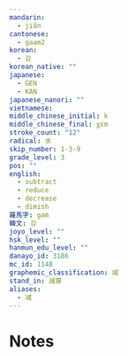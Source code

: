 ```yaml
---
mandarin:
  - jiǎn
cantonese:
  - gaam2
korean:
  - 감
korean_native: ""
japanese:
  - GEN
  - KAN
japanese_nanori: ""
vietnamese:
middle_chinese_initial: k
middle_chinese_final: ɣɛm
stroke_count: "12"
radical: 水
skip_number: 1-3-9
grade_level: 3
pos: ""
english:
  - subtract
  - reduce
  - decrease
  - dimish
羅馬字: gam
韓文: 감
joyo_level: ""
hsk_level: ""
hanmun_edu_level: ""
danayo_id: 3186
mc_id: 1148
graphemic_classification: 咸
stand_in: 減算
aliases:
  - 减
---
```


# Notes
